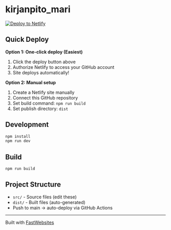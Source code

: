 # kirjanpito_mari

[![Deploy to Netlify](https://www.netlify.com/img/deploy/button.svg)](https://app.netlify.com/start/deploy?repository=https://github.com/TeemuSo/kirjanpito_mari-website)

## Quick Deploy

**Option 1: One-click deploy (Easiest)**
1. Click the deploy button above
2. Authorize Netlify to access your GitHub account
3. Site deploys automatically!

**Option 2: Manual setup**
1. Create a Netlify site manually
2. Connect this GitHub repository
3. Set build command: `npm run build`
4. Set publish directory: `dist`

## Development

```bash
npm install
npm run dev
```

## Build

```bash
npm run build
```

## Project Structure

- `src/` - Source files (edit these)
- `dist/` - Built files (auto-generated)
- Push to main → auto-deploy via GitHub Actions

---

Built with [FastWebsites](https://github.com/teemuso/fastwebsites)
